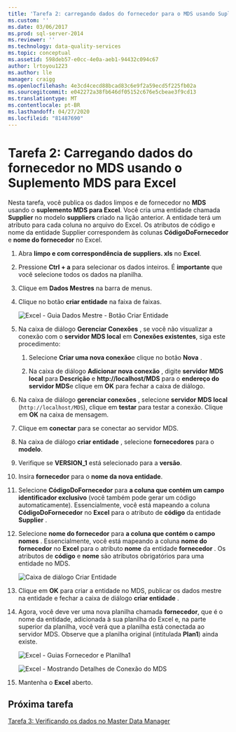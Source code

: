 ```yaml
---
title: 'Tarefa 2: carregando dados do fornecedor para o MDS usando Suplemento MDS para Excel | Microsoft Docs'
ms.custom: ''
ms.date: 03/06/2017
ms.prod: sql-server-2014
ms.reviewer: ''
ms.technology: data-quality-services
ms.topic: conceptual
ms.assetid: 598deb57-e0cc-4e0a-aeb1-94432c094c67
author: lrtoyou1223
ms.author: lle
manager: craigg
ms.openlocfilehash: 4e3cd4cecd88bcad83c6e9f2a59ecd5f225fb02a
ms.sourcegitcommit: e042272a38fb646df05152c676e5cbeae3f9cd13
ms.translationtype: MT
ms.contentlocale: pt-BR
ms.lasthandoff: 04/27/2020
ms.locfileid: "81487690"
---
```

# <a name="task-2-uploading-supplier-data-to-mds-using-mds-add-in-for-excel"></a>Tarefa 2: Carregando dados do fornecedor no MDS usando o Suplemento MDS para Excel
  Nesta tarefa, você publica os dados limpos e de fornecedor no **MDS** usando o **suplemento MDS para Excel**. Você cria uma entidade chamada **Supplier** no modelo **suppliers** criado na lição anterior. A entidade terá um atributo para cada coluna no arquivo do Excel. Os atributos de código e nome da entidade Supplier correspondem às colunas **CódigoDoFornecedor** e **nome do fornecedor** no Excel.  
  
1.  Abra **limpo e com correspondência de suppliers. xls** no **Excel**.  
  
2.  Pressione **Ctrl + a** para selecionar os dados inteiros. É **importante** que você selecione todos os dados na planilha.  
  
3.  Clique em **Dados Mestres** na barra de menus.  
  
4.  Clique no botão **criar entidade** na faixa de faixas.  
  
     ![Excel - Guia Dados Mestre - Botão Criar Entidade](../../2014/tutorials/media/et-ulingsdtomdsusingmdsaddinforexcel-01.jpg "Excel - Guia Dados Mestre - Botão Criar Entidade")  
  
5.  Na caixa de diálogo **Gerenciar Conexões** , se você não visualizar a conexão com o **servidor MDS local** em **Conexões existentes**, siga este procedimento:  
  
    1.  Selecione **Criar uma nova conexão**e clique no botão **Nova** .  
  
    2.  Na caixa de diálogo **Adicionar nova conexão** , digite **servidor MDS local** para **Descrição** e **http:\//localhost/MDS** para o **endereço do servidor MDS**e clique em **OK** para fechar a caixa de diálogo.  
  
6.  Na caixa de diálogo **gerenciar conexões** , selecione **servidor MDS local** (`http://localhost/MDS`), clique em **testar** para testar a conexão. Clique em **OK** na caixa de mensagem.  
  
7.  Clique em **conectar** para se conectar ao servidor MDS.  
  
8.  Na caixa de diálogo **criar entidade** , selecione **fornecedores** para o **modelo**.  
  
9. Verifique se **VERSION_1** está selecionado para a **versão**.  
  
10. Insira **fornecedor** para o **nome da nova entidade**.  
  
11. Selecione **CódigoDoFornecedor** para **a coluna que contém um campo identificador exclusivo** (você também pode gerar um código automaticamente). Essencialmente, você está mapeando a coluna **CódigoDoFornecedor** no **Excel** para o atributo de **código** da entidade **Supplier** .  
  
12. Selecione **nome do fornecedor** para **a coluna que contém o campo nomes** . Essencialmente, você está mapeando a coluna **nome do fornecedor** no **Excel** para o atributo **nome** da entidade **fornecedor** . Os atributos de **código** e **nome** são atributos obrigatórios para uma entidade no MDS.  
  
     ![Caixa de diálogo Criar Entidade](../../2014/tutorials/media/et-ulingsdtomdsusingmdsaddinforexcel-02.jpg "Caixa de diálogo Criar Entidade")  
  
13. Clique em **OK** para criar a entidade no MDS, publicar os dados mestre na entidade e fechar a caixa de diálogo **criar entidade** .  
  
14. Agora, você deve ver uma nova planilha chamada **fornecedor**, que é o nome da entidade, adicionada à sua planilha do Excel e, na parte superior da planilha, você verá que a planilha está conectada ao servidor MDS. Observe que a planilha original (intitulada **Plan1**) ainda existe.  
  
     ![Excel - Guias Fornecedor e Planilha1](../../2014/tutorials/media/et-ulingsdtomdsusingmdsaddinforexcel-03.jpg "Excel - Guias Fornecedor e Planilha1")  
  
     ![Excel - Mostrando Detalhes de Conexão do MDS](../../2014/tutorials/media/et-ulingsdtomdsusingmdsaddinforexcel-04.jpg "Excel - Mostrando Detalhes de Conexão do MDS")  
  
15. Mantenha o **Excel** aberto.  
  
## <a name="next-task"></a>Próxima tarefa  
 [Tarefa 3: Verificando os dados no Master Data Manager](../../2014/tutorials/task-3-verifying-the-data-in-master-data-manager.md)  
  
  
